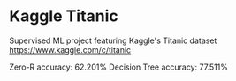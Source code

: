 # Kaggle Titanic
 Supervised ML project featuring Kaggle's Titanic dataset
https://www.kaggle.com/c/titanic

Zero-R accuracy: 62.201%
Decision Tree accuracy: 77.511%
